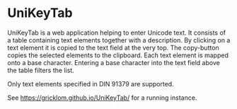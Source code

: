 # UniKeyTab

UniKeyTab is a web application helping to enter Unicode text.
It consists of a table containing text elements together with a description. By clicking on a text element it is copied to the text field at the very top. The copy-button copies the  selected elements to the clipboard. Each text element is mapped onto a base character. Entering a base character into the text field above the table filters the list.

Only text elements specified in DIN 91379 are supported.

See https://gricklom.github.io/UniKeyTab/ for a running instance.
